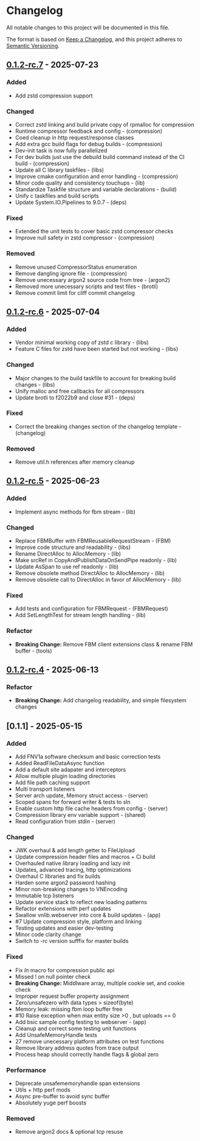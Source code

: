 # Changelog

All notable changes to this project will be documented in this file.

The format is based on [Keep a Changelog](https://keepachangelog.com/en/1.0.0/),
and this project adheres to [Semantic Versioning](https://semver.org/spec/v2.0.0.html).

## [0.1.2-rc.7] - 2025-07-23

### Added

- Add zstd compression support 

### Changed

- Correct zstd linking and build private copy of rpmalloc for compression 
- Runtime compressor feedback and config - (compression)
- Coed cleanup in http request/response classes 
- Add extra gcc build flags for debug builds - (compression)
- Dev-init task is now fully parallelized 
- For dev builds just use the debuild build command instead of the CI build - (compression)
- Update all C library taskfiles - (libs)
- Improve cmake configuration and error handling - (compression)
- Minor code quality and consistency touchups - (lib)
- Standardize Taskfile structure and variable declarations - (build)
- Unify c taskfiles and build scripts 
- Update System.IO.Pipelines to 9.0.7 - (deps)

### Fixed

- Extended the unit tests to cover basic zstd compressor checks 
- Improve null safety in zstd compressor - (compression)

### Removed

- Remove unused CompressorStatus enumeration 
- Remove dangling ignore file - (compression)
- Remove unecessary argon2 source code from tree - (argon2)
- Removed more unecessary scripts and test files - (brotli)
- Remove commit limit for cliff commit changelog 

## [0.1.2-rc.6] - 2025-07-04

### Added

- Vendor minimal working copy of zstd c library - (libs)
- Feature C files for zstd have been started but not working - (libs)

### Changed

- Major changes to the build taskfile to account for breaking build changes - (libs)
- Unify malloc and free callbacks for all compressors 
- Update brotli to f2022b9 and close #31 - (deps)

### Fixed

- Correct the breaking changes section of the changelog template - (changelog)

### Removed

- Remove util.h references after memory cleanup 

## [0.1.2-rc.5] - 2025-06-23

### Added

- Implement async methods for fbm stream - (lib)

### Changed

- Replace FBMBuffer with FBMReusableRequestStream - (FBM)
- Improve code structure and readability - (libs)
- Rename DirectAlloc to AllocMemory - (lib)
- Make srcRef in CopyAndPublishDataOnSendPipe readonly - (lib)
- Update AsSpan to use ref readonly - (lib)
- Remove obsolete method DirectAlloc to AllocMemory - (lib)
- Remove obsolete call to DirectAlloc in favor of AllocMemory - (lib)

### Fixed

- Add tests and configuration for FBMRequest - (FBMRequest)
- Add SetLengthTest for stream length handling - (lib)

### Refactor

- **Breaking Change:** Remove FBM client extensions class & rename FBM buffer - (tools)

## [0.1.2-rc.4] - 2025-06-13

### Refactor

- **Breaking Change:** Add changelog readability, and simple filesystem changes 

## [0.1.1] - 2025-05-15

### Added

- Add FNV1a software checksum and basic correction tests 
- Added ReadFileDataAsync function 
- Add a default site adapater and interceptors 
- Allow multiple plugin loading directories 
- Add file path caching support 
- Multi transport listeners 
- Server arch update, Memory struct access - (server)
- Scoped spans for forward writer & tests to sln 
- Enable custom http file cache headers from config - (server)
- Compression library env variable support - (shared)
- Read configuration from stdin - (server)

### Changed

- JWK overhaul & add length getter to FileUpload 
- Update compression header files and macros + Ci build 
- Overhauled native library loading and lazy init 
- Updates, advanced tracing, http optimizations 
- Overhaul C libraries and fix builds 
- Harden some argon2 password hashing 
- Minor non-breaking changes to VNEncoding 
- Immutable tcp listeners 
- Update service stack to reflect new loading patterns 
- Refactor extensions with perf updates 
- Swallow vnlib.webserver into core & build updates - (app)
- #7 Update compression style, platform and linking 
- Testing updates and easier dev-testing 
- Minor code clarity change 
- Switch to -rc version sufffix for master builds 

### Fixed

- Fix _In_ macro for compression public api 
- Missed ! on null pointer check 
- **Breaking Change:** Middlware array, multiple cookie set, and cookie check 
- Improper request buffer property assignment 
- Zero/unsafezero with data types > sizeof(byte) 
- Memory leak: missing fbm loop buffer free 
- #10 Raise exception when max entity size >0 , but uploads == 0 
- Add bsic sample config testing to webserver - (app)
- Cleanup and correct some testing unit functions 
- Add UnsafeMemoryHandle tests 
- 27 remove unecessary platform attributes on test functions 
- Remove library address quotes from trace output 
- Process heap should correctly handle flags & global zero 

### Performance

- Deprecate unsafememoryhandle span extensions 
- Utils + http perf mods 
- Async pre-buffer to avoid sync buffer 
- Absolutely yuge perf boosts 

### Removed

- Remove argon2 docs & optional tcp resuse 

[0.1.2-rc.7]: https://git.vaughnnugent.com/cgit/vnuge/vnlib-core.git/diff?id=v0.1.2-rc.7&id2=v0.1.2-rc.6
[0.1.2-rc.6]: https://git.vaughnnugent.com/cgit/vnuge/vnlib-core.git/diff?id=v0.1.2-rc.6&id2=v0.1.2-rc.5
[0.1.2-rc.5]: https://git.vaughnnugent.com/cgit/vnuge/vnlib-core.git/diff?id=v0.1.2-rc.5&id2=v0.1.2-rc.4
[0.1.2-rc.4]: https://git.vaughnnugent.com/cgit/vnuge/vnlib-core.git/diff?id=v0.1.2-rc.4&id2=v0.1.1

<!-- generated by git-cliff -->
